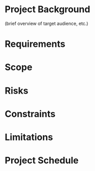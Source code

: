 # Project Background
(brief overview of target audience, etc.)

# Requirements

# Scope

# Risks

# Constraints

# Limitations

# Project Schedule
